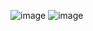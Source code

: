 ![image](https://github.com/user-attachments/assets/78d14d47-be39-4847-827b-1af9f5aa6b59)
![image](https://github.com/user-attachments/assets/f0e8455f-68ba-4e6c-bf42-6f22d89263ef)
